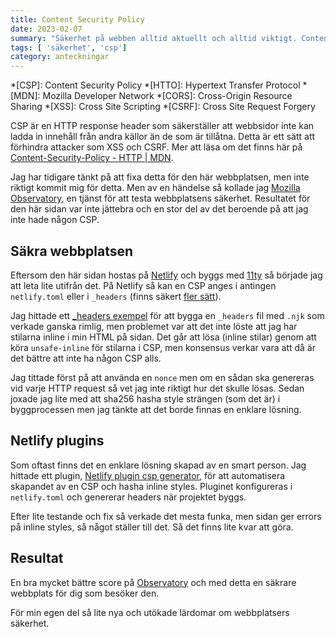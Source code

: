 ```yaml
---
title: Content Security Policy
date: 2023-02-07
summary: "Säkerhet på webben alltid aktuellt och alltid viktigt. Content Security Policy är ett sätt att säkra webbplatsen från attacker."
tags: [ 'säkerhet', 'csp']
category: anteckningar
---
```


*[CSP]: Content Security Policy
*[HTTO]: Hypertext Transfer Protocol
*[MDN]: Mozilla Developer Network
*[CORS]: Cross-Origin Resource Sharing
*[XSS]: Cross Site Scripting
*[CSRF]: Cross Site Request Forgery

CSP är en HTTP response header som säkerställer att webbsidor inte kan ladda in innehåll från andra källor än de som är tillåtna. Detta är ett sätt att förhindra attacker som XSS och CSRF. Mer att läsa om det finns här på [Content-Security-Policy - HTTP | MDN](https://developer.mozilla.org/en-US/docs/Web/HTTP/Headers/Content-Security-Policy).

Jag har tidigare tänkt på att fixa detta för den här webbplatsen, men inte riktigt kommit mig för detta. Men av en händelse så kollade jag [Mozilla Observatory](https://observatory.mozilla.org/), en tjänst för att testa webbplatsens säkerhet. Resultatet för den här sidan var inte jättebra och en stor del av det beroende på att jag inte hade någon CSP.

## Säkra webbplatsen

Eftersom den här sidan hostas på [Netlify](https://www.netlify.com) och byggs med [11ty](https://11ty.dev) så började jag att leta lite utifrån det. På Netlify så kan en CSP anges i antingen `netlify.toml` eller i `_headers` (finns säkert [fler sätt](https://docs.netlify.com/routing/headers/)).

Jag hittade ett [_headers exempel](https://github.com/nhoizey/nicolas-hoizey.photo/blob/main/src/_headers.njk) för att bygga en `_headers` fil med `.njk` som verkade ganska rimlig, men problemet var att det inte löste att jag har stilarna inline i min HTML på sidan. Det går att lösa (inline stilar) genom att köra `unsafe-inline` för stilarna i CSP, men konsensus verkar vara att då är det bättre att inte ha någon CSP alls.

Jag tittade först på att använda en `nonce` men om en sådan ska genereras vid varje HTTP request så vet jag inte riktigt hur det skulle lösas. Sedan joxade jag lite med att sha256 hasha style strängen (som det är) i byggprocessen men jag tänkte att det borde finnas en enklare lösning.

## Netlify plugins

Som oftast finns det en enklare lösning skapad av en smart person. Jag hittade ett plugin, [Netlify plugin csp generator](https://github.com/MarcelloTheArcane/netlify-plugin-csp-generator), för att automatisera skapandet av en CSP och hasha inline styles. Pluginet konfigureras i `netlify.toml` och genererar headers när projektet byggs.

Efter lite testande och fix så verkade det mesta funka, men sidan ger errors på inline styles, så något ställer till det. Så det finns lite kvar att göra.

## Resultat

En bra mycket bättre score på [Observatory](https://observatory.mozilla.org/analyze/jensa.dev) och med detta en säkrare webbplats för dig som besöker den.

För min egen del så lite nya och utökade lärdomar om webbplatsers säkerhet.